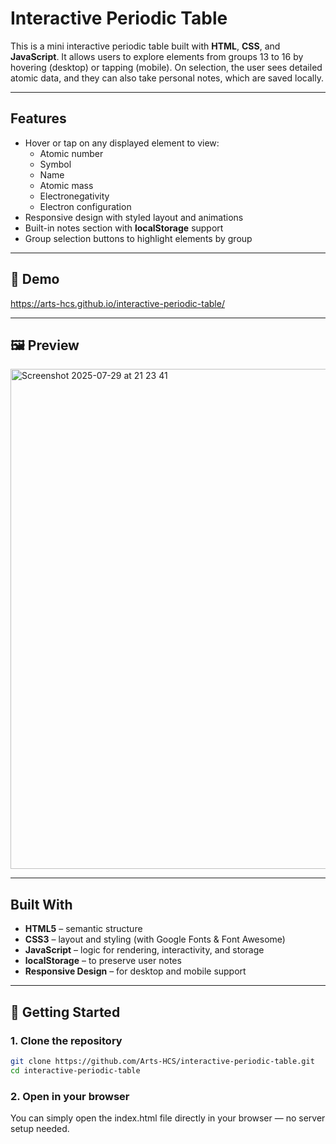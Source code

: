 # Interactive Periodic Table

This is a mini interactive periodic table built with **HTML**, **CSS**, and **JavaScript**. It allows users to explore elements from groups 13 to 16 by hovering (desktop) or tapping (mobile). On selection, the user sees detailed atomic data, and they can also take personal notes, which are saved locally.

---

## Features

- Hover or tap on any displayed element to view:
  - Atomic number
  - Symbol
  - Name
  - Atomic mass
  - Electronegativity
  - Electron configuration
- Responsive design with styled layout and animations
- Built-in notes section with **localStorage** support
- Group selection buttons to highlight elements by group

---

## 🧪 Demo

https://arts-hcs.github.io/interactive-periodic-table/

---

## 🖼️ Preview

<img width="1470" height="800" alt="Screenshot 2025-07-29 at 21 23 41" src="https://github.com/user-attachments/assets/d8a7c3ea-f35e-4cc9-bebc-fa32689f39c4" />


---

## Built With

- **HTML5** – semantic structure  
- **CSS3** – layout and styling (with Google Fonts & Font Awesome)  
- **JavaScript** – logic for rendering, interactivity, and storage  
- **localStorage** – to preserve user notes  
- **Responsive Design** – for desktop and mobile support

---

## 🚀 Getting Started

### 1. Clone the repository

```bash
git clone https://github.com/Arts-HCS/interactive-periodic-table.git
cd interactive-periodic-table
```

### 2. Open in your browser
You can simply open the index.html file directly in your browser — no server setup needed.

